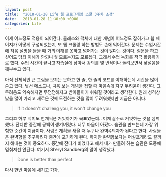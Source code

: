 ```yaml
---
layout: post
title:  "2018-01-28 Life 웹 프로그래밍 스쿨 3주차 소감"
date:   2018-01-28 11:30:00 +0900
categories: Life
---
```


이제 어느정도 적응이 되어간다. 클래스와 객체에 대한 개념이 어느정도 잡혀가고 웹 페이지가 어떻게 구성되었는지, 또 웹 크롤링 하는 방법도 손에 익어간다. 문제는 수업시간에 처음 설명을 들을 때 거의 이해를 못하고 넘어가는 것이 많다는 것이다. 질문을 하고싶어도 당최 이해가 안되니 뭘 모르는지도 모르겠다. 그래서 수업 녹화를 적극 활용하기로 했다. 수업 시간이 끝나고 자습실에 남아서 강의를 몇 번씩이나 돌려보면서 낯설음을 깨부수고 있다. 

아직 전체적인 큰 그림을 보지는 못하고 한 줄, 한 줄의 코드를 이해하는데 시간을 많이 쏟고 있다. 낯선 메소드나, 처음 보는 개념을 접할 때 마음속에 자꾸 두려움이 생긴다. 그 두려움도 익숙해지면 무덤덤해지고 받아들이기 쉬워질 것이라고 생각한다. 원래 성격상 낯을 많이 가리고 새로운 것에 도전하는 것을 많이 두려워했지만 지금은 아니다. 

> If it doesn't challeng you, it won't change you

그리고 하루 적어도 한개씩은 커밋하기가 목표였는데.. 어제 실수로 커밋하는 것을 깜빡했다. 잔디밭 중간에 공백이 생겨벼렸다. 너무 마음이 아팠다. 습관을 만드는데 가장 위험한 순간이 지금이다. 사람은 계획을 새울 때 누구나 완벽주의자가 된다고 한다. 사람들은 완벽함을 추구하려다 중간에 포기하게 된다. 하지만 완벽함보다는 어설프게라도 끝까지 해내는 것이 중요하다. 중간에 잔디가 비었다고 해서 내가 만들려 하는 습관은 도중에 멈춰져선 안된다. 여기서 Sheryl Sandberg의 말이 생각났다.

> Done is better than perfect

 다시 한번 마음에 새기고 가자.